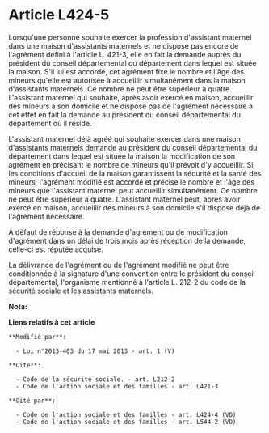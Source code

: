 # Article L424-5

Lorsqu'une personne souhaite exercer la profession d'assistant maternel dans une maison d'assistants maternels et ne dispose
pas encore de l'agrément défini à l'article L. 421-3, elle en fait la demande auprès du président du conseil départemental du
département dans lequel est située la maison. S'il lui est accordé, cet agrément fixe le nombre et l'âge des mineurs qu'elle
est autorisée à accueillir simultanément dans la maison d'assistants maternels. Ce nombre ne peut être supérieur à quatre.
L'assistant maternel qui souhaite, après avoir exercé en maison, accueillir des mineurs à son domicile et ne dispose pas de
l'agrément nécessaire à cet effet en fait la demande au président du conseil départemental du département où il réside. 

L'assistant maternel déjà agréé qui souhaite exercer dans une maison d'assistants maternels demande au président du conseil
départemental du département dans lequel est située la maison la modification de son agrément en précisant le nombre de
mineurs qu'il prévoit d'y accueillir. Si les conditions d'accueil de la maison garantissent la sécurité et la santé des
mineurs, l'agrément modifié est accordé et précise le nombre et l'âge des mineurs que l'assistant maternel peut accueillir
simultanément. Ce nombre ne peut être supérieur à quatre. L'assistant maternel peut, après avoir exercé en maison, accueillir
des mineurs à son domicile s'il dispose déjà de l'agrément nécessaire. 

A défaut de réponse à la demande d'agrément ou de modification d'agrément dans un délai de trois mois après réception de la
demande, celle-ci est réputée acquise. 

La délivrance de l'agrément ou de l'agrément modifié ne peut être conditionnée à la signature d'une convention entre le
président du conseil départemental, l'organisme mentionné à l'article L. 212-2 du code de la sécurité sociale et les
assistants maternels.

**Nota:**



**Liens relatifs à cet article**

	**Modifié par**:

	  - Loi n°2013-403 du 17 mai 2013 - art. 1 (V)

	**Cite**:

	  - Code de la sécurité sociale. - art. L212-2
	  - Code de l'action sociale et des familles - art. L421-3

	**Cité par**:

	  - Code de l'action sociale et des familles - art. L424-4 (VD)
	  - Code de l'action sociale et des familles - art. L544-2 (VD)
